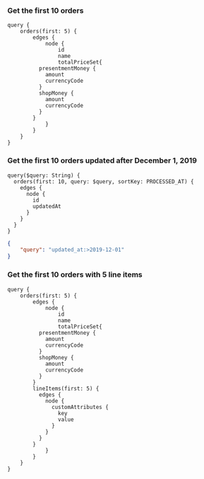 ### Get the first 10 orders
```gql
query {
	orders(first: 5) {
		edges {
			node {
				id
				name
				totalPriceSet{
          presentmentMoney {
            amount
            currencyCode
          }
          shopMoney {
            amount
            currencyCode
          }
        }
			}
		}
	}
}
```

### Get the first 10 orders updated after December 1, 2019
```gql
query($query: String) {
  orders(first: 10, query: $query, sortKey: PROCESSED_AT) {
    edges {
      node {
        id
        updatedAt
      }
    }
  }
}
```

```json
{
	"query": "updated_at:>2019-12-01"
}
```

### Get the first 10 orders with 5 line items
```gql
query {
	orders(first: 5) {
		edges {
			node {
				id
				name
				totalPriceSet{
          presentmentMoney {
            amount
            currencyCode
          }
          shopMoney {
            amount
            currencyCode
          }
        }
        lineItems(first: 5) {
          edges {
            node {
              customAttributes {
                key
                value
              }
            }
          }
        }
			}
		}
	}
}

```
